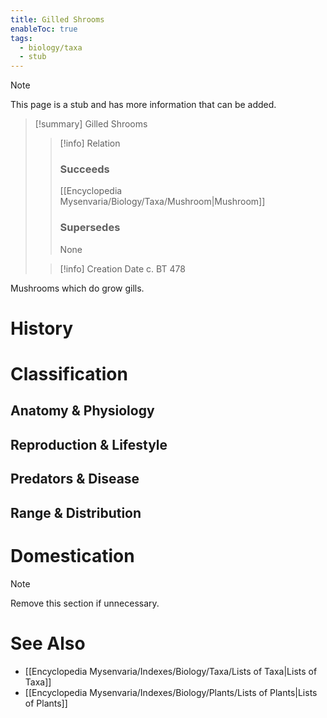 ```yaml
---
title: Gilled Shrooms
enableToc: true
tags:
  - biology/taxa
  - stub
---
```


> [!note]
> This page is a stub and has more information that can be added.

> [!summary] Gilled Shrooms
> > [!info] Relation
> > ### Succeeds
> > [[Encyclopedia Mysenvaria/Biology/Taxa/Mushroom|Mushroom]]
> > ### Supersedes
> > None
>
> > [!info] Creation Date
> > c. BT 478

Mushrooms which do grow gills.
# History

# Classification
## Anatomy & Physiology

## Reproduction & Lifestyle

## Predators & Disease

## Range & Distribution

# Domestication

> [!note]
> Remove this section if unnecessary.
# See Also
- [[Encyclopedia Mysenvaria/Indexes/Biology/Taxa/Lists of Taxa|Lists of Taxa]]
- [[Encyclopedia Mysenvaria/Indexes/Biology/Plants/Lists of Plants|Lists of Plants]]